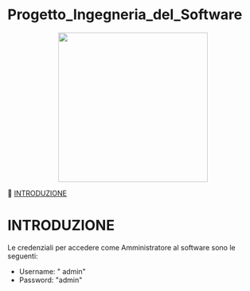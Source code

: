 # Progetto_Ingegneria_del_Software

<p align="center">
  <img width="300" height="300" src="https://github.com/luigiciuf/Progetto_Ingegneria_del_Software/blob/33d2c7b8537c141a4e194cdec686759604568e23/Elegant%20logo.png">
</p>

:bookmark_tabs:
[INTRODUZIONE](#INTRODUZIONE)


# INTRODUZIONE
Le credenziali per accedere come Amministratore al software sono le seguenti:
- Username: " admin"
- Password: "admin"

